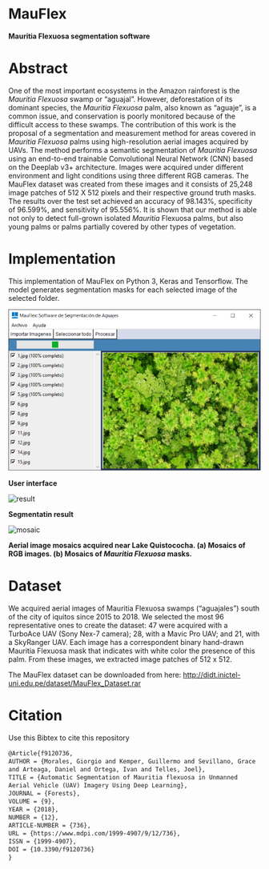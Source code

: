 # MauFlex
**Mauritia Flexuosa segmentation software**

# Abstract

One of the most important ecosystems in the Amazon rainforest is the *Mauritia Flexuosa*
swamp or “aguajal”. However, deforestation of its dominant species, the *Mauritia Flexuosa* palm, 
also known as “aguaje”, is a common issue, and conservation is poorly monitored because of the difficult access to these swamps. 
The contribution of this work is the proposal of a segmentation and measurement method for areas covered in *Mauritia Flexuosa* 
palms using high-resolution aerial images acquired by UAVs. 
The method performs a semantic segmentation of *Mauritia Flexuosa* using an end-to-end trainable Convolutional Neural Network (CNN) 
based on the Deeplab v3+ architecture. Images were acquired under different environment and light conditions using three different 
RGB cameras. The MauFlex dataset was created from these images and it consists of 25,248 image patches of 512 X 512 pixels and 
their respective ground truth masks. The results over the test set achieved an accuracy of 98.143%, specificity of 96.599%, and sensitivity
of 95.556%. It is shown that our method is able not only to detect full-grown isolated *Mauritia* Flexuosa palms, but also young palms or 
palms partially covered by other types of vegetation.

# Implementation

This implementation of MauFlex on Python 3, Keras and Tensorflow. The model generates segmentation masks for each selected image of the selected folder. 

![GUI](https://github.com/GiorgioMorales/MauFlex/blob/master/assets/GUI.png)

**User interface**

![result](https://github.com/GiorgioMorales/MauFlex/blob/master/assets/result.png)

**Segmentatin result**

![mosaic](https://github.com/GiorgioMorales/MauFlex/blob/master/assets/bigmosaic2.jpg)

**Aerial image mosaics acquired near Lake Quistococha. (a) Mosaics of RGB images. (b) Mosaics of *Mauritia Flexuosa* masks.**

# Dataset

We acquired aerial images of Mauritia Flexuosa swamps (“aguajales”) south of the city of iquitos since 2015 to 2018. 
We selected the most 96 representative ones to create the dataset: 47 were acquired with a TurboAce UAV (Sony Nex-7 camera); 
28, with a Mavic Pro UAV; and 21, with a SkyRanger UAV. Each image has a correspondent binary hand-drawn Mauritia Flexuosa mask 
that indicates with white color the presence of this palm. From these images, we extracted image patches of 512 x 512.

The MauFlex dataset can be downloaded from here: http://didt.inictel-uni.edu.pe/dataset/MauFlex_Dataset.rar

# Citation
Use this Bibtex to cite this repository

```
@Article{f9120736,
AUTHOR = {Morales, Giorgio and Kemper, Guillermo and Sevillano, Grace and Arteaga, Daniel and Ortega, Ivan and Telles, Joel},
TITLE = {Automatic Segmentation of Mauritia flexuosa in Unmanned Aerial Vehicle (UAV) Imagery Using Deep Learning},
JOURNAL = {Forests},
VOLUME = {9},
YEAR = {2018},
NUMBER = {12},
ARTICLE-NUMBER = {736},
URL = {https://www.mdpi.com/1999-4907/9/12/736},
ISSN = {1999-4907},
DOI = {10.3390/f9120736}
}
```
